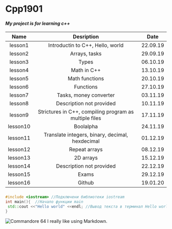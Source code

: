 # Cpp1901
#### ***My project is for learning c++*** 
|  Name    | Desription                                             |  Date    |
|:--------:|:------------------------------------------------------:|:--------:|
| lesson1  | Introductin to C++, Hello, world                       | 22.09.19 |
| lesson2  | Arrays, tasks                                          | 29.09.19 |
| lesson3  | Types                                                  | 06.10.19 |
| lesson4  | Math in C++                                            | 13.10.19 |
| lesson5  | Math functions                                         | 20.10.19 |
| lesson6  | Functions                                              | 27.10.19 |
| lesson7  | Tasks, money converter                                 | 03.11.19 |
| lesson8  | Description not provided                               | 10.11.19 |
| lesson9  | Strictures in C++, compiling program as multiple files | 17.11.19 |
| lesson10 | Boolalpha                                              | 24.11.19 |
| lesson11 | Translate integers, binary, decimal, hexdecimal        | 01.12.19 |
| lesson12 | Repeat arrays                                          | 08.12.19 |
| lesson13 | 2D arrays                                              | 15.12.19 |
| lesson14 | Description not provided                               | 22.12.19 |
| lesson15 | Exams                                                  | 29.12.19 |
| lesson16 | Github                                                 | 19.01.20 |
### 
```cpp
#include <iostream> //Подключени библиотеки iostream
int main(){  //Начало функции main
 std::cout <<"Hello world" <<endl; //Вывод текста в терминал Hello world
}
```




![Commandore 64](https://upload.wikimedia.org/wikipedia/commons/9/9d/Commodore64.jpg)
I really like using Markdown.
